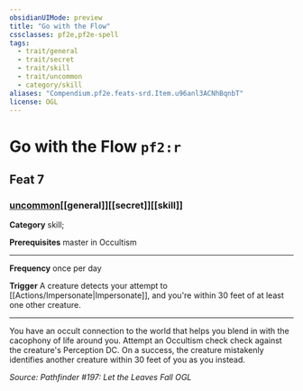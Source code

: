 ```yaml
---
obsidianUIMode: preview
title: "Go with the Flow"
cssclasses: pf2e,pf2e-spell
tags:
  - trait/general
  - trait/secret
  - trait/skill
  - trait/uncommon
  - category/skill
aliases: "Compendium.pf2e.feats-srd.Item.u96anl3ACNhBqnbT"
license: OGL
---
```

# Go with the Flow `pf2:r`
## Feat 7
### [uncommon](uncommon "Uncommon Rarity Trait")[[general]][[secret]][[skill]]

**Category** skill; 



**Prerequisites** master in Occultism
* * *
**Frequency** once per day

**Trigger** A creature detects your attempt to [[Actions/Impersonate|Impersonate]], and you're within 30 feet of at least one other creature.

* * *

You have an occult connection to the world that helps you blend in with the cacophony of life around you. Attempt an Occultism check check against the creature's Perception DC. On a success, the creature mistakenly identifies another creature within 30 feet of you as you instead.

*Source: Pathfinder #197: Let the Leaves Fall*
*OGL*